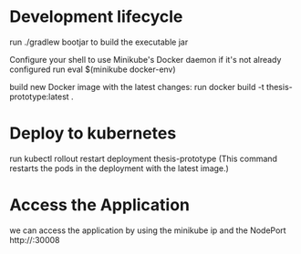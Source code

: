 # Development lifecycle

run ./gradlew bootjar to build the executable jar 

Configure your shell to use Minikube's Docker daemon if it's not already configured
run eval $(minikube docker-env)

build new Docker image with the latest changes:
run docker build -t thesis-prototype:latest .

# Deploy to kubernetes
run kubectl rollout restart deployment thesis-prototype (This command restarts the pods in the deployment with the latest image.)

# Access the Application
we can access the application by using the minikube ip and the NodePort 
http://<minikube-ip>:30008


